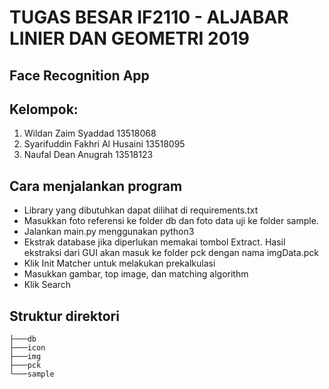# TUGAS BESAR IF2110 - ALJABAR LINIER DAN GEOMETRI 2019

## Face Recognition App

## Kelompok:
1. Wildan Zaim Syaddad            13518068
2. Syarifuddin Fakhri Al Husaini  13518095
3. Naufal Dean Anugrah            13518123

## Cara menjalankan program
- Library yang dibutuhkan dapat dilihat di requirements.txt
- Masukkan foto referensi ke folder db dan foto data uji ke folder sample.
- Jalankan main.py menggunakan python3
- Ekstrak database jika diperlukan memakai tombol Extract. Hasil ekstraksi dari GUI akan masuk ke folder pck dengan nama imgData.pck
- Klik Init Matcher untuk melakukan prekalkulasi
- Masukkan gambar, top image, dan matching algorithm
- Klik Search

## Struktur direktori
```.
├───db
├───icon
├───img
├───pck
└───sample
